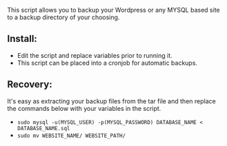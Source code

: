 This script allows you to backup your Wordpress or any MYSQL based site to a backup directory of your choosing.

## Install: 
* Edit the script and replace variables prior to running it.
* This script can be placed into a cronjob for automatic backups.


## Recovery: 
It's easy as extracting your backup files from the tar file and then replace the commands below with your variables in the script.

* ```sudo mysql -u(MYSQL_USER) -p(MYSQL_PASSWORD) DATABASE_NAME < DATABASE_NAME.sql```
* ```sudo mv WEBSITE_NAME/ WEBSITE_PATH/```

